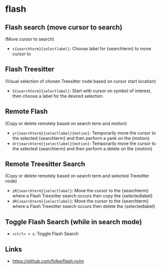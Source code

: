 # flash

## Flash search (move cursor to search)

(Move cursor to search)

- `s{searchterm}{selectlabel}`: Choose label for {searchterm} to move cursor to

## Flash Treesitter

(Visual selection of chosen Treesitter node based on cursor start location)

- `S{searchterm}{selectlabel}`: Start with cursor on symbol of interest, then choose a label for the desired selection

## Remote Flash

(Copy or delete remotely based on search term and motion)

- `yr{searchterm}{selectlabel}{motion}`: Temporarily move the cursor to the selected {searchterm} and then perform a yank on the {motion}
- `dr{searchterm}{selectlabel}{motion}`: Temporarily move the cursor to the selected {searchterm} and then perform a delete on the {motion}

## Remote Treesitter Search

(Copy or delete remotely based on search term and selected Treesitter node)

- `yR{searchterm}{selectlabel}`: Move the cursor to the {searchterm} where a Flash Treesitter search occurs then copy the {selectedlabel}
- `dR{searchterm}{selectlabel}`: Move the cursor to the {searchterm} where a Flash Treesitter search occurs then delete the {selectedlabel}

## Toggle Flash Search (while in search mode)

- `<ctrl> + s`: Toggle Flash Search

## Links

- https://github.com/folke/flash.nvim

